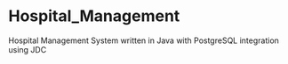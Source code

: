 # Hospital_Management
Hospital Management System written in Java with PostgreSQL integration using JDC
